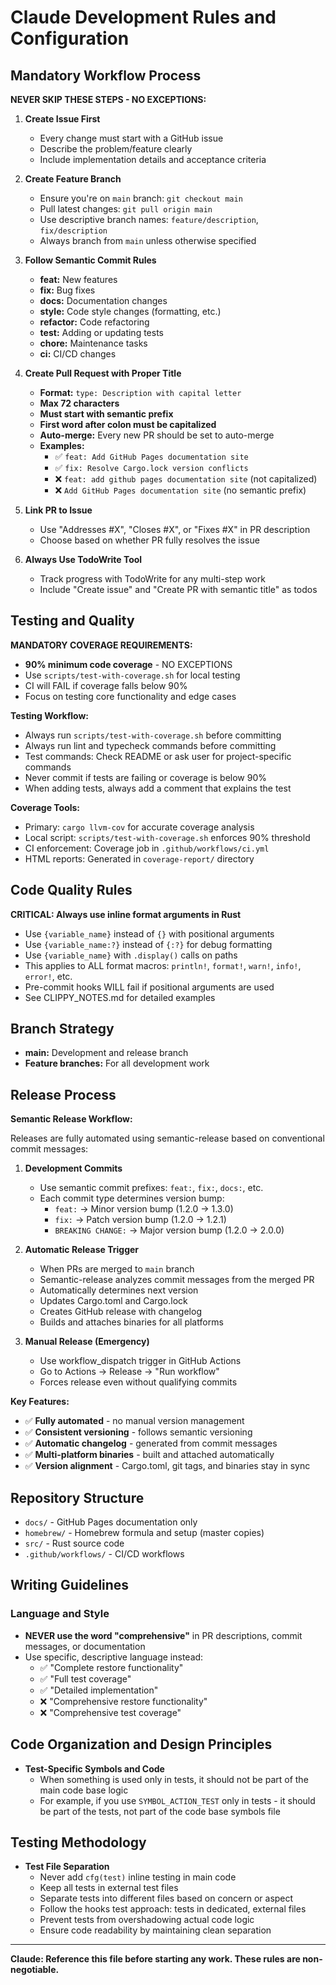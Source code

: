 # Claude Development Rules and Configuration

## Mandatory Workflow Process

**NEVER SKIP THESE STEPS - NO EXCEPTIONS:**

1. **Create Issue First**
   - Every change must start with a GitHub issue
   - Describe the problem/feature clearly
   - Include implementation details and acceptance criteria

2. **Create Feature Branch**
   - Ensure you're on `main` branch: `git checkout main`
   - Pull latest changes: `git pull origin main`
   - Use descriptive branch names: `feature/description`, `fix/description`
   - Always branch from `main` unless otherwise specified

3. **Follow Semantic Commit Rules**
   - **feat:** New features
   - **fix:** Bug fixes  
   - **docs:** Documentation changes
   - **style:** Code style changes (formatting, etc.)
   - **refactor:** Code refactoring
   - **test:** Adding or updating tests
   - **chore:** Maintenance tasks
   - **ci:** CI/CD changes

4. **Create Pull Request with Proper Title**
   - **Format:** `type: Description with capital letter`
   - **Max 72 characters**
   - **Must start with semantic prefix**
   - **First word after colon must be capitalized**
   - **Auto-merge:** Every new PR should be set to auto-merge
   - **Examples:**
     - ✅ `feat: Add GitHub Pages documentation site`
     - ✅ `fix: Resolve Cargo.lock version conflicts`
     - ❌ `feat: add github pages documentation site` (not capitalized)
     - ❌ `Add GitHub Pages documentation site` (no semantic prefix)

5. **Link PR to Issue**
   - Use "Addresses #X", "Closes #X", or "Fixes #X" in PR description
   - Choose based on whether PR fully resolves the issue

6. **Always Use TodoWrite Tool**
   - Track progress with TodoWrite for any multi-step work
   - Include "Create issue" and "Create PR with semantic title" as todos

## Testing and Quality

**MANDATORY COVERAGE REQUIREMENTS:**
- **90% minimum code coverage** - NO EXCEPTIONS
- Use `scripts/test-with-coverage.sh` for local testing
- CI will FAIL if coverage falls below 90%
- Focus on testing core functionality and edge cases

**Testing Workflow:**
- Always run `scripts/test-with-coverage.sh` before committing
- Always run lint and typecheck commands before committing  
- Test commands: Check README or ask user for project-specific commands
- Never commit if tests are failing or coverage is below 90%
- When adding tests, always add a comment that explains the test

**Coverage Tools:**
- Primary: `cargo llvm-cov` for accurate coverage analysis
- Local script: `scripts/test-with-coverage.sh` enforces 90% threshold
- CI enforcement: Coverage job in `.github/workflows/ci.yml`
- HTML reports: Generated in `coverage-report/` directory

## Code Quality Rules

**CRITICAL: Always use inline format arguments in Rust**
- Use `{variable_name}` instead of `{}` with positional arguments
- Use `{variable_name:?}` instead of `{:?}` for debug formatting
- Use `{variable_name}` with `.display()` calls on paths
- This applies to ALL format macros: `println!`, `format!`, `warn!`, `info!`, `error!`, etc.
- Pre-commit hooks WILL fail if positional arguments are used
- See CLIPPY_NOTES.md for detailed examples

## Branch Strategy

- **main:** Development and release branch
- **Feature branches:** For all development work

## Release Process

**Semantic Release Workflow:**

Releases are fully automated using semantic-release based on conventional commit messages:

1. **Development Commits**
   - Use semantic commit prefixes: `feat:`, `fix:`, `docs:`, etc.
   - Each commit type determines version bump:
     - `feat:` → Minor version bump (1.2.0 → 1.3.0)
     - `fix:` → Patch version bump (1.2.0 → 1.2.1)
     - `BREAKING CHANGE:` → Major version bump (1.2.0 → 2.0.0)

2. **Automatic Release Trigger**
   - When PRs are merged to `main` branch
   - Semantic-release analyzes commit messages from the merged PR
   - Automatically determines next version
   - Updates Cargo.toml and Cargo.lock
   - Creates GitHub release with changelog
   - Builds and attaches binaries for all platforms

3. **Manual Release (Emergency)**
   - Use workflow_dispatch trigger in GitHub Actions
   - Go to Actions → Release → "Run workflow"
   - Forces release even without qualifying commits

**Key Features:**
- ✅ **Fully automated** - no manual version management
- ✅ **Consistent versioning** - follows semantic versioning
- ✅ **Automatic changelog** - generated from commit messages
- ✅ **Multi-platform binaries** - built and attached automatically
- ✅ **Version alignment** - Cargo.toml, git tags, and binaries stay in sync

## Repository Structure

- `docs/` - GitHub Pages documentation only
- `homebrew/` - Homebrew formula and setup (master copies)
- `src/` - Rust source code
- `.github/workflows/` - CI/CD workflows

## Writing Guidelines

### **Language and Style**
- **NEVER use the word "comprehensive"** in PR descriptions, commit messages, or documentation
- Use specific, descriptive language instead:
  - ✅ "Complete restore functionality" 
  - ✅ "Full test coverage"
  - ✅ "Detailed implementation"
  - ❌ "Comprehensive restore functionality"
  - ❌ "Comprehensive test coverage"

## Code Organization and Design Principles

- **Test-Specific Symbols and Code**
  - When something is used only in tests, it should not be part of the main code base logic
  - For example, if you use `SYMBOL_ACTION_TEST` only in tests - it should be part of the tests, not part of the code base symbols file

## Testing Methodology

- **Test File Separation**
  - Never add `cfg(test)` inline testing in main code
  - Keep all tests in external test files
  - Separate tests into different files based on concern or aspect
  - Follow the hooks test approach: tests in dedicated, external files
  - Prevent tests from overshadowing actual code logic
  - Ensure code readability by maintaining clean separation

---

**Claude: Reference this file before starting any work. These rules are non-negotiable.**